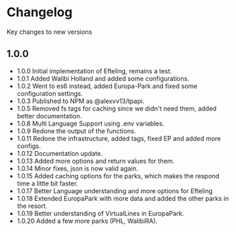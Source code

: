 # Changelog

Key changes to new versions

## 1.0.0

* 1.0.0 Initial implementation of Efteling, remains a test.
* 1.0.1 Added Walibi Holland and added some configurations.
* 1.0.2 Went to es6 instead, added Europa-Park and fixed some configuration settings.
* 1.0.3 Published to NPM as @alexvv13/tpapi.
* 1.0.5 Removed fs tags for caching since we didn't need them, added better documentation.
* 1.0.8 Multi Language Support using .env variables.
* 1.0.9 Redone the output of the functions.
* 1.0.11 Redone the infrastructure, added tags, fixed EP and added more configs.
* 1.0.12 Documentation update.
* 1.0.13 Added more options and return values for them.
* 1.0.14 Minor fixes, json is now valid again.
* 1.0.15 Added caching options for the parks, which makes the respond time a little bit faster.
* 1.0.17 Better Language understanding and more options for Efteling
* 1.0.18 Extended EuropaPark with more data and added the other parks in the resort.
* 1.0.19 Better understanding of VirtualLines in EuropaPark.
* 1.0.20 Added a few more parks (PHL, WalibiRA).
